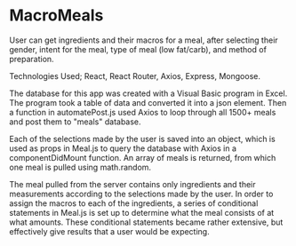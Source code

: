 # MacroMeals
User can get ingredients and their macros for a meal, after selecting their gender, intent for the meal, type of meal (low fat/carb), and method of preparation. 

Technologies Used;
React, React Router, Axios, Express, Mongoose.  

The database for this app was created with a Visual Basic program in Excel.  The program took a table of data and converted it into a json element.  Then a function in automatePost.js used Axios to loop through all 1500+ meals and post them to "meals" database.  

Each of the selections made by the user is saved into an object, which is used as props in Meal.js to query the database with Axios in a componentDidMount function.  An array of meals is returned, from which one meal is pulled using math.random.

The meal pulled from the server contains only ingredients and their measurements according to the selections made by the user.  In order to assign the macros to each of the ingredients, a series of conditional statements in Meal.js is set up to determine what the meal consists of at what amounts.  These conditional statements became rather extensive, but effectively give results that a user would be expecting.  


